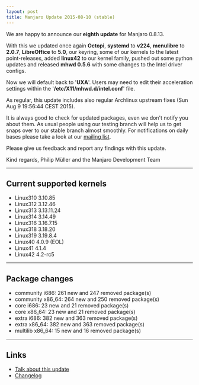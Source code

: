 ```yaml
---
layout: post
title: Manjaro Update 2015-08-10 (stable)
---
```


We are happy to announce our **eighth update** for Manjaro 0.8.13.

With this we updated once again **Octopi**, **systemd** to **v224**, **menulibre** to **2.0.7**, **LibreOffice** to **5.0**, our keyring, some of our kernels to the latest point-releases, added **linux42** to our kernel family, pushed out some python updates and released **mhwd 0.5.6** with some changes to the Intel driver configs. 

Now we will default back to '**UXA**'. Users may need to edit their acceleration settings within the '**/etc/X11/mhwd.d/intel.conf**' file.

As regular, this update includes also regular Archlinux upstream fixes (Sun Aug 9 19:56:44 CEST 2015).

It is always good to check for updated packages, even we don't notify you about them. As usual people using our testing branch will help us to get snaps over to our stable branch almost smoothly. For notifications on daily bases please take a look at our [mailing list](https://lists.manjaro.org/pipermail/manjaro-packages/).


Please give us feedback and report any findings with this update.

Kind regards,
Philip Müller and the Manjaro Development Team

----

## Current supported kernels

* Linux310 3.10.85
* Linux312 3.12.46
* Linux313 3.13.11.24
* Linux314 3.14.49
* Linux316 3.16.7.15
* Linux318 3.18.20
* Linux319 3.19.8.4
* Linux40  4.0.9 (EOL)
* Linux41  4.1.4
* Linux42  4.2-rc5

----

## Package changes

* community i686:  261 new and 247 removed package(s)
* community x86_64:  264 new and 250 removed package(s)
* core i686:  23 new and 21 removed package(s)
* core x86_64:  23 new and 21 removed package(s)
* extra i686:  382 new and 363 removed package(s)
* extra x86_64:  382 new and 363 removed package(s)
* multilib x86_64:  15 new and 16 removed package(s)

----

## Links

* [Talk about this update](https://forum.manjaro.org/index.php?topic=25024.0)
* [Changelog](https://lists.manjaro.org/pipermail/manjaro-packages/Week-of-Mon-20150810/003879.html)
